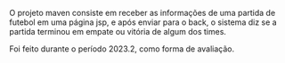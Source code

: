 O projeto maven consiste em receber as informações de uma partida de futebol em uma página jsp, e após enviar para o back,
o sistema diz se a partida terminou em empate ou vitória de algum dos times.

Foi feito durante o período 2023.2, como forma de avaliação.
